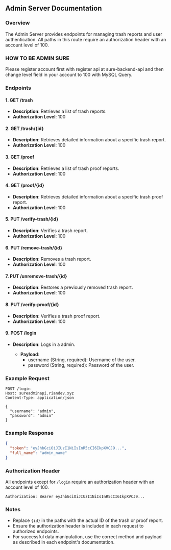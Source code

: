 ## Admin Server Documentation

### Overview

The Admin Server provides endpoints for managing trash reports and user authentication. All paths in this route require an authorization header with an account level of 100.

### HOW TO BE ADMIN SURE

Please register account first with register api at sure-backend-api and then change level field in your account to 100 with MySQL Query.

### Endpoints

#### 1. GET /trash

- **Description**: Retrieves a list of trash reports.
- **Authorization Level**: 100

#### 2. GET /trash/{id}

- **Description**: Retrieves detailed information about a specific trash report.
- **Authorization Level**: 100

#### 3. GET /proof

- **Description**: Retrieves a list of trash proof reports.
- **Authorization Level**: 100

#### 4. GET /proof/{id}

- **Description**: Retrieves detailed information about a specific trash proof report.
- **Authorization Level**: 100

#### 5. PUT /verify-trash/{id}

- **Description**: Verifies a trash report.
- **Authorization Level**: 100

#### 6. PUT /remove-trash/{id}

- **Description**: Removes a trash report.
- **Authorization Level**: 100

#### 7. PUT /unremove-trash/{id}

- **Description**: Restores a previously removed trash report.
- **Authorization Level**: 100

#### 8. PUT /verify-proof/{id}

- **Description**: Verifies a trash proof report.
- **Authorization Level**: 100

#### 9. POST /login

- **Description**: Logs in a admin.

  - **Payload**:
    - username (String, required): Username of the user.
    - password (String, required): Password of the user.

### Example Request

```http
POST /login
Host: sureadminapi.riandev.xyz
Content-Type: application/json

{
  "username": "admin",
  "password": "admin"
}
```

### Example Response

```json
{
  "token": "eyJhbGciOiJIUzI1NiIsInR5cCI6IkpXVCJ9...",
  "full_name": "admin_name"
}
```

### Authorization Header

All endpoints except for `/login` require an authorization header with an account level of 100.

```http
Authorization: Bearer eyJhbGciOiJIUzI1NiIsInR5cCI6IkpXVCJ9...
```

### Notes

- Replace `{id}` in the paths with the actual ID of the trash or proof report.
- Ensure the authorization header is included in each request to authorized endpoints.
- For successful data manipulation, use the correct method and payload as described in each endpoint's documentation.
